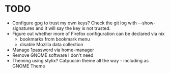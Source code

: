 # TODO

- Configure gpg to trust my own keys? Check the git log with --show-signatures and it will say the key is not trusted.
- Figure out whether more of Firefox configuration can be declared via nix
  - bookmarks from bookmark menu
  - disable Mozilla data collection
- Manage 1password via home-manager
- Remove GNOME software I don't need
- Theming using stylix? Catpuccin theme all the way - including as GNOME Theme


